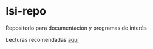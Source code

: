 # lsi-repo
Repositorio para documentación y programas de interés

Lecturas recomendadas [aquí](readings.md)
